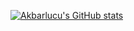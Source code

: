 [![Akbarlucu's GitHub stats](https://github-readme-stats.vercel.app/api?username=akbarlucu)](https://github.com/akbarlucu/github-readme-stats)
